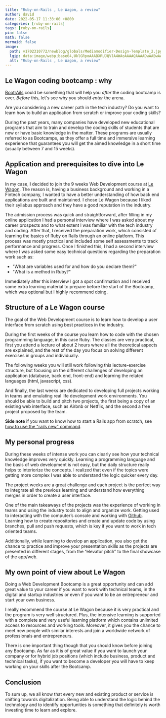 ```yaml
---
title: "Ruby-on-Rails , Le Wagon, a review"
author: david
date: 2022-05-17 11:33:00 +0800
categories: [ruby-on-rails]
tags: [ruby-on-rails]
pin: false
math: false
mermaid: false
image:
  path: v1702310772/newblog/globals/Mediamodifier-Design-Template_2.jpg
  lqip: data:image/webp;base64,UklGRpoAAABXRUJQVlA4WAoAAAAQAAAADwAABwAAQUxQSDIAAAARL0AmbZurmr57yyIiqE8oiG0bejIYEQTgqiDA9vqnsUSI6H+oAERp2HZ65qP/VIAWAFZQOCBCAAAA8AEAnQEqEAAIAAVAfCWkAALp8sF8rgRgAP7o9FDvMCkMde9PK7euH5M1m6VWoDXf2FkP3BqV0ZYbO6NA/VFIAAAA
  alt: "Ruby-on-Rails , Le Wagon, a review"
---
```


## Le Wagon coding bootcamp : why  

[BootrAils](https://bootrails.com) could be something that will help you _after_ the coding bootcamp is over. _Before_ this, let's see why you should _enter_ the arena.

Are you considering a new career path in the tech industry? Do you want to learn how to build an application from scratch or improve your coding skills?  
  
During the past years, many companies have developed new educational programs that aim to train and develop the coding skills of students that are new or have basic knowledge in the matter. These programs are usually referred to as Bootcamps, as they offer a full time and immersive learning experience that guarantees you will get the aimed knowledge in a short time (usually between 7 and 15 weeks).  
  
  
## Application and prerequisites to dive into Le Wagon
  
In my case, I decided to join the 9 weeks Web Development course at <a href="https://www.lewagon.com/" target="_blank">Le Wagon</a>. The reason is, having a business background and working in a Fintech company, I wanted to have a better understanding of how back end applications are built and maintained. I chose Le Wagon because I liked their syllabus approach and they have a good reputation in the industry.  
  
The admission process was quick and straightforward, after filling in my online application I had a personal interview where I was asked about my career prospects and to what extent I was familiar with the tech industry and coding. After that, I received the preparation work, which consisted of learning the basics of Ruby on Rails through an online platform. This process was mostly practical and included some self assessments to track performance and progress. Once I finished this, I had a second interview where I was asked some easy technical questions regarding the preparation work such as:  
  
- "What are variables used for and how do you declare them?"  
- "What is a method in Ruby?"  
  
Immediately after this interview I got a spot confirmation and I received some extra learning material to prepare before the start of the Bootcamp, which was optional but I highly recommend doing.  
  
## Structure of a Le Wagon course  
  
The goal of the Web Development course is to learn how to develop a user interface from scratch using best practices in the industry.  
  
During the first weeks of the course you learn how to code with the chosen programming language, in this case Ruby. The classes are very practical, first you attend a lecture of about 2 hours where all the theoretical aspects are explained, and the rest of the day you focus on solving different exercises in groups and individually.  
  
The following weeks you will still work following this lecture-exercise structure, but focusing on the different challenges of developing an application (database, back end, front-end) and learning the related languages (html, javascript, css).  
  
And finally, the last weeks are dedicated to developing full projects working in teams and emulating real life development work environments. You should be able to build and pitch two projects, the first being a copy of an existing web interface, such as Airbnb or Netflix, and the second a free project proposed by the team.

**Side note** if you want to know how to start a Rails app from scratch, see [how to use the "rails new" command](https://www.bootrails.com/blog/rails-new-options/).
  
## My personal progress 
  
During these weeks of intense work you can clearly see how your technical knowledge improves very quickly. Learning a programming language and the basis of web development is not easy, but the daily structure really helps to interiorize the concepts. I realized that even if the topics were getting more complex I was able to understand the logic quicker every day.  
  
The project weeks are a great challenge and each project is the perfect way to integrate all the previous learning and understand how everything merges in order to create a user interface.  
  
One of the main takeaways of the projects was the experience of working in teams and using the industry tools to align and organize work. Getting used to interacting with the computer’s console and working with <a href="https://github.com/" target="_blank">Github</a>. Learning how to create repositories and create and update code by using branches, pull and push requests, which is key if you want to work in tech oriented teams.  
  
Additionally, while learning to develop an application, you also get the chance to practice and improve your presentation skills as the projects are presented in different stages, from the “elevator pitch” to the final showcase of the app/web.  
  
## My own point of view about Le Wagon 
  
Doing a Web Development Bootcamp is a great opportunity and can add great value to your career if you want to work with technical teams, in the digital and startup industries or even if you want to be an entrepreneur and start your own business.  
  
I really recommend the course at Le Wagon because it is very practical and the program is very well structured. Plus, the intensive learning is supported with a complete and very useful learning platform which contains unlimited access to resources and working tools. Moreover, it gives you the chance to meet new people with similar interests and join a worldwide network of professionals and entrepreneurs.  
  
There is one important thing though that you should know before joining any Bootcamp. As far as it is of great value if you want to launch your company or for hybrid job positions (which include business, product and technical tasks), if you want to become a developer you will have to keep working on your skills after the Bootcamp.  

## Conclusion  

To sum up, we all know that every new and existing product or service is shifting towards digitalization. Being able to understand the logic behind the technology and to identify opportunities is something that definitely is worth investing time to learn and explore.